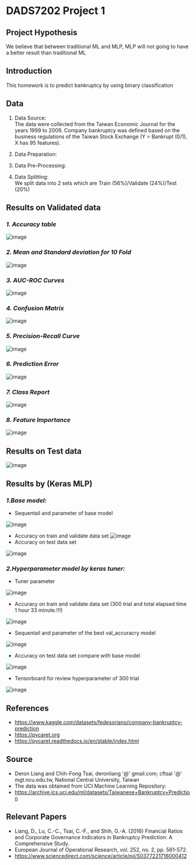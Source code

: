 # DADS7202 Project 1

## Project Hypothesis
We believe that between traditional ML and MLP, MLP will not going to have a better result than traditional ML

## Introduction
This homework is to predict bankruptcy by using binary classification  

## Data
1. Data Source:\
    The data were collected from the Taiwan Economic Journal for the years 1999 to 2009.
    Company bankruptcy was defined based on the business regulations of the Taiwan Stock Exchange 
    (Y = Bankrupt (0/1), X has 95 features). 
2. Data Preparation: 
3. Data Pre-Processing: 

4. Data Splitting:\
    We split data into 2 sets which are Train (56%)/Validate (24%)/Test (20%) 

## Results on Validated data
 ### ___1.  Accuracy table___
![image](https://user-images.githubusercontent.com/88021144/189294004-9ff55d08-5745-4f91-922d-8e236777ab82.png)
 ### ___2.  Mean and Standard deviation for 10 Fold___
 ![image](https://user-images.githubusercontent.com/88021144/189295088-9d3e053a-22cf-486a-9036-27d1635dff8a.png)
 ### ___3.  AUC-ROC Curves___
 ![image](https://user-images.githubusercontent.com/88021144/189295134-132476c8-a55d-4dac-b3cc-83011339ce4c.png)
 ### ___4.  Confusion Matrix___
 ![image](https://user-images.githubusercontent.com/88021144/189295159-ad7a5709-41c0-426b-97cf-7860db97ec5c.png)
 ### ___5.  Precision-Recall Curve___
 ![image](https://user-images.githubusercontent.com/88021144/189295211-9d55a3ad-8d00-4a76-ba65-7b0551a074f9.png)
 ### ___6.  Prediction Error___
 ![image](https://user-images.githubusercontent.com/88021144/189295243-33696410-882c-4bf2-b99e-0bdd9fdf9748.png)
 ### ___7.  Class Report___
 ![image](https://user-images.githubusercontent.com/88021144/189295264-676e80eb-ef4d-410d-a8ee-2a1b2b9c3473.png)
### ___8.  Feature Importance___
![image](https://user-images.githubusercontent.com/88021144/189295289-a97d55eb-c1c3-4c78-953d-1f55e1e3e45c.png)
## Results on Test  data
![image](https://user-images.githubusercontent.com/88021144/189296152-840d88f7-3313-40fa-8f59-2bbaef06dec7.png)
## Results by (Keras MLP)
 ### ___1.Base model:___
  - Sequentail and parameter of base model
  
  ![image](https://user-images.githubusercontent.com/33378401/189472700-2c9a6bf0-f2ff-4824-abc7-a48800fb7b30.png)
  - Accuracy on train and validate data set
  ![image](https://user-images.githubusercontent.com/33378401/189472723-d7332e24-e767-450c-8484-6041998d8acc.png)
  - Accuracy on test data set
  
  ![image](https://user-images.githubusercontent.com/33378401/189472740-6620a154-0089-4f8a-907e-c3295867bbdb.png)
  
 ### ___2.Hyperparameter model by keras tuner:___
  - Tuner parameter
  
  ![image](https://user-images.githubusercontent.com/33378401/189472748-785212e8-970f-462e-bafb-dbd608f812cf.png)
  - Accuracy on train and validate data set (300 trial and total elapsed time 1 hour 33 minute.!!!)
  
  ![image](https://user-images.githubusercontent.com/33378401/189472777-e5a61973-c6b6-446d-a659-ceac2a8d480d.png)
  - Sequentail and parameter of the best val_accuracry model
  
  ![image](https://user-images.githubusercontent.com/33378401/189472785-5aa82952-2c56-431a-9609-62d1a00fe054.png)
  - Accuracy on test data set compare with base model
  
  ![image](https://user-images.githubusercontent.com/33378401/189472789-d32a2f9c-dbfb-42b6-9b51-54c18fcce439.png)
  - Tensorboard for review hyperparameter of 300 trial
  
  ![image](https://user-images.githubusercontent.com/33378401/189472793-eaca9780-c300-419e-8d97-f63e351229c1.png)

## References
- <https://www.kaggle.com/datasets/fedesoriano/company-bankruptcy-prediction>
- <https://pycaret.org>
- <https://pycaret.readthedocs.io/en/stable/index.html>

## Source
- Deron Liang and Chih-Fong Tsai, deronliang '@' gmail.com; cftsai '@' mgt.ncu.edu.tw, National Central University, Taiwan 
- The data was obtained from UCI Machine Learning Repository:
- <https://archive.ics.uci.edu/ml/datasets/Taiwanese+Bankruptcy+Prediction>

## Relevant Papers 
- Liang, D., Lu, C.-C., Tsai, C.-F., and Shih, G.-A. (2016) Financial Ratios and Corporate Governance Indicators in Bankruptcy Prediction: A Comprehensive Study.
- European Journal of Operational Research, vol. 252, no. 2, pp. 561-572. 
- <https://www.sciencedirect.com/science/article/pii/S0377221716000412>

